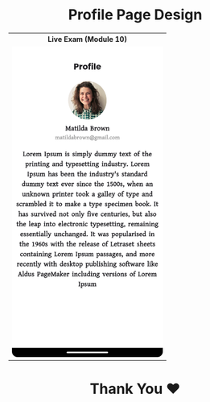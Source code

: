 <h1 align='center'>Profile Page Design</h1>

<table align="center">
    <tr>
        <th>Live Exam (Module 10)</th>
    </tr>
    <tr>
        <td><img  width="300"
                src="https://raw.githubusercontent.com/atikhossainbd/files/main/live-exam-module-10/img1.png"
                alt="live exam">
        </td>
    </tr>
</table>

<h1 align="center">Thank You ❤️</h1>
